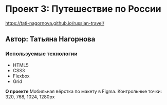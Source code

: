 # Проект 3: Путешествие по России

https://tati-nagornova.github.io/russian-travel/

## Автор: Татьяна Нагорнова

### Используемые технологии

- HTML5
- CSS3
- Flexbox
- Grid

**О проекте**
Мобильная вёрстка по макету в Figma.
Контрольные точки: 320, 768, 1024, 1280px
